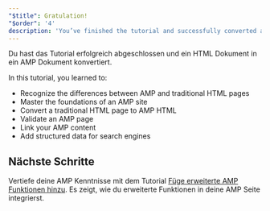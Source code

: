 ```yaml
---
"$title": Gratulation!
"$order": '4'
description: 'You’ve finished the tutorial and successfully converted an HTML document to an AMP document. In this tutorial, you learned to: - Recognize the differences between AMP and ...'
---
```


Du hast das Tutorial erfolgreich abgeschlossen und ein HTML Dokument in ein AMP Dokument konvertiert.

In this tutorial, you learned to:

- Recognize the differences between AMP and traditional HTML pages
- Master the foundations of an AMP site
- Convert a traditional HTML page to AMP HTML
- Validate an AMP page
- Link your AMP content
- Add structured data for search engines

## Nächste Schritte

Vertiefe deine AMP Kenntnisse mit dem Tutorial [Füge erweiterte AMP Funktionen hinzu](../../../../documentation/guides-and-tutorials/start/add_advanced/index.md). Es zeigt, wie du erweiterte Funktionen in deine AMP Seite integrierst.
